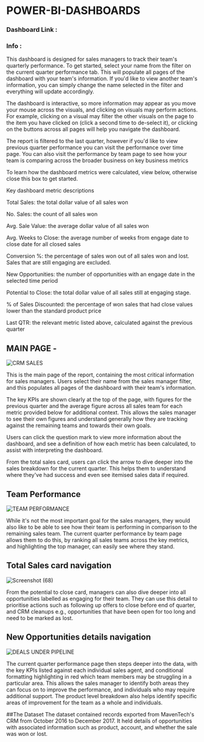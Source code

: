 # POWER-BI-DASHBOARDS

### Dashboard Link : 

### Info :

This dashboard is designed for sales managers to track their team's quarterly performance. To get started, select your name from the filter on the current quarter performance tab. This will populate all pages of the dashboard with your team's information. If you'd like to view another team's information, you can simply change the name selected in the filter and everything will update accordingly.

The dashboard is interactive, so more information may appear as you move your mouse across the visuals, and clicking on visuals may perform actions. For example, clicking on a visual may filter the other visuals on the page to the item you have clicked on (click a second time to de-select it), or clicking on the buttons across all pages will help you navigate the dashboard.

The report is filtered to the last quarter, however if you'd like to view previous quarter performance you can visit the performance over time page. You can also visit the performance by team page to see how your team is comparing across the broader business on key business metrics

To learn how the dashboard metrics were calculated, view below, otherwise close this box to get started.



Key dashboard metric descriptions


Total Sales: the total dollar value of all sales won

No. Sales: the count of all sales won

Avg. Sale Value: the average dollar value of all sales won

Avg. Weeks to Close: the average number of weeks from engage date to close date for all closed sales

Conversion %: the percentage of sales won out of all sales won and lost. Sales that are still engaging are excluded.

New Opportunities: the number of opportunities with an engage date in the selected time period

Potential to Close: the total dollar value of all sales still at engaging stage.

% of Sales Discounted: the percentage of won sales that had close values lower than the standard product price

Last QTR: the relevant metric listed above, calculated against the previous quarter

## MAIN PAGE - 
![CRM SALES](https://github.com/1996jainish/POWER-BI-DASHBOARDS/assets/96227750/53babf23-44ac-4d79-94f9-68837be52daa)

This is the main page of the report, containing the most critical information for sales managers. Users select their name from the sales manager filter, and this populates all pages of the dashboard with their team's information.

The key KPIs are shown clearly at the top of the page, with figures for the previous quarter and the average figure across all sales team for each metric provided below for additional context. This allows the sales manager to see their own figures and understand generally how they are tracking against the remaining teams and towards their own goals.

Users can click the question mark to view more information about the dashboard, and see a definition of how each metric has been calculated, to assist with interpreting the dashboard.

From the total sales card, users can click the arrow to dive deeper into the sales breakdown for the current quarter. This helps them to understand where they've had success and even see itemised sales data if required.

## Team Performance
![TEAM PERFORMANCE](https://github.com/1996jainish/POWER-BI-DASHBOARDS/assets/96227750/8e136fbb-abb9-4852-9892-8e298dd76815)

While it's not the most important goal for the sales managers, they would also like to be able to see how their team is performing in comparison to the remaining sales team. The current quarter performance by team page allows them to do this, by ranking all sales teams across the key metrics, and highlighting the top manager, can easily see where they stand.

## Total Sales card navigation 
![Screenshot (68)](https://github.com/1996jainish/POWER-BI-DASHBOARDS/assets/96227750/c8a16a72-0b64-4f03-b358-8bc86c3f4a19)

From the potential to close card, managers can also dive deeper into all opportunities labelled as engaging for their team. They can use this detail to prioritise actions such as following up offers to close before end of quarter, and CRM cleanups e.g., opportunities that have been open for too long and need to be marked as lost.

## New Opportunities details navigation
![DEALS UNDER PIPELINE](https://github.com/1996jainish/POWER-BI-DASHBOARDS/assets/96227750/5d625071-2331-45e2-a2c3-fc1a44bc110a)

The current quarter performance page then steps deeper into the data, with the key KPIs listed against each individual sales agent, and conditional formatting highlighting in red which team members may be struggling in a particular area. This allows the sales manager to identify both areas they can focus on to improve the performance, and individuals who may require additional support. The product level breakdown also helps identify specific areas of improvement for the team as a whole and individuals.

##The Dataset
The dataset contained records exported from MavenTech's CRM from October 2016 to December 2017. It held details of opportunities with associated information such as product, account, and whether the sale was won or lost.

